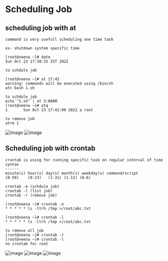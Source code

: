 Scheduling Job
==============

scheduling job with at
----------------------
```
command is very usefull scheduling one time task

ex- shutdown system specific time

[root@veena ~]# date
Sun Oct 23 17:38:33 IST 2022

to schdule job

[root@veena ~]# at 17:42
warning: commands will be executed using /bin/sh
at> bash 1.sh

to schdule job 
echo "1.sh" | at 3:00AM
[root@veena ~]# atq
1       Sun Oct 23 17:42:00 2022 a root

to remove job
atrm 1
```
![image](https://user-images.githubusercontent.com/53966749/197391681-c72c29c7-ba90-4bd2-976a-1410b05fa9f1.png)
![image](https://user-images.githubusercontent.com/53966749/197391739-095c03a8-39db-4035-90dc-4178af6cc2f5.png)


Scheduling job with crontab
----------------------------
```
crontab is using for running specific task on regular interval of time
syntax
------
minute(s) hour(s) day(s) month(s) weekday(s) command/script
(0-59)    (0-23)   (1-31) (1-12) (0-6) 

crontab -e (schdule job)
crontab -l (list job)
crontab -r (remove job)

[root@veena ~]# crontab -e
* * * * * ls -ltrh /tmp >/root/abc.txt

[root@veena ~]# crontab -l
* * * * * ls -ltrh /tmp >/root/abc.txt

to remove all job
[root@veena ~]# crontab -r
[root@veena ~]# crontab -l
no crontab for root

```
![image](https://user-images.githubusercontent.com/53966749/197396809-076e284a-6307-4d61-9e2f-c66e883fce29.png)
![image](https://user-images.githubusercontent.com/53966749/197396736-ab84c3d5-1e8f-4867-93d4-13e9dbe0ea36.png)
![image](https://user-images.githubusercontent.com/53966749/197396755-e10e1788-bca2-48b5-9505-8425c23498ce.png)




